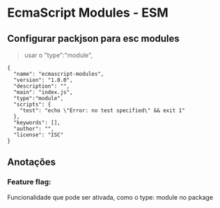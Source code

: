 # EcmaScript Modules - ESM

## Configurar packjson para esc modules
> usar o "type":"module",

```
{
  "name": "ecmascript-modules",
  "version": "1.0.0",
  "description": "",
  "main": "index.js",
  "type":"module",
  "scripts": {
    "test": "echo \"Error: no test specified\" && exit 1"
  },
  "keywords": [],
  "author": "",
  "license": "ISC"
}
```

## Anotações

### Feature flag:
Funcionalidade que pode ser ativada, como o type: module no package